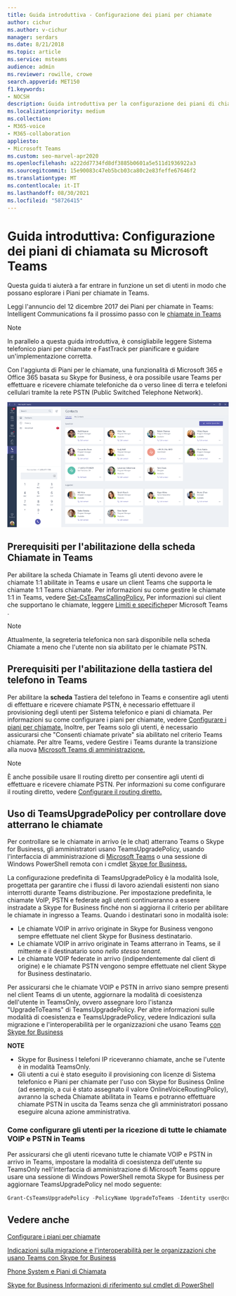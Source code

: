 ```yaml
---
title: Guida introduttiva - Configurazione dei piani per chiamate
author: cichur
ms.author: v-cichur
manager: serdars
ms.date: 8/21/2018
ms.topic: article
ms.service: msteams
audience: admin
ms.reviewer: rowille, crowe
search.appverid: MET150
f1.keywords:
- NOCSH
description: Guida introduttiva per la configurazione dei piani di chiamata in Microsoft Teams per consentire l'avvio e l'esecuzione di un set di utenti.
ms.localizationpriority: medium
ms.collection:
- M365-voice
- M365-collaboration
appliesto:
- Microsoft Teams
ms.custom: seo-marvel-apr2020
ms.openlocfilehash: a222dd7734fd8df3885b0601a5e511d1936922a3
ms.sourcegitcommit: 15e90083c47eb5bcb03ca80c2e83feffe67646f2
ms.translationtype: MT
ms.contentlocale: it-IT
ms.lasthandoff: 08/30/2021
ms.locfileid: "58726415"
---
```

# <a name="quick-start-guide-configuring-calling-plans-in-microsoft-teams"></a>Guida introduttiva: Configurazione dei piani di chiamata su Microsoft Teams

Questa guida ti aiuterà a far entrare in funzione un set di utenti in modo che possano esplorare i Piani per chiamate in Teams.

Leggi l'annuncio del 12 dicembre 2017 dei Piani per chiamate in Teams: Intelligent Communications fa il prossimo passo con le [chiamate in Teams](https://aka.ms/ipyqus)

> [!NOTE]
> In parallelo a questa guida introduttiva, è [](calling-plan-landing-page.md) consigliabile leggere Sistema telefonico [](https://aka.ms/cloudvoice) piani per chiamate e FastTrack per pianificare e guidare un'implementazione corretta.

Con l'aggiunta di Piani per le chiamate, una funzionalità di Microsoft 365 e Office 365 basata su Skype for Business, è ora possibile usare Teams per effettuare e ricevere chiamate telefoniche da o verso linee di terra e telefoni cellulari tramite la rete PSTN (Public Switched Telephone Network).

![Schermata che mostra la pagina Contatti in Teams.](media/Calling_in_Teams.png)
## <a name="prerequisites-for-enabling-the-calls-tab-in-teams"></a>Prerequisiti per l'abilitazione **della scheda** Chiamate in Teams
Per abilitare  la scheda Chiamate in Teams gli utenti devono avere le chiamate 1:1 abilitate in Teams e usare un client Teams che supporta le chiamate 1:1 Teams chiamate. Per informazioni su come gestire le chiamate 1:1 in Teams, vedere [Set-CsTeamsCallingPolicy.](/powershell/module/skype/set-csteamscallingpolicy) Per informazioni sui client che supportano le chiamate, leggere [Limiti e specifiche](./limits-specifications-teams.md)per Microsoft Teams .

> [!NOTE]
> Attualmente, la segreteria telefonica non sarà disponibile nella scheda Chiamate a meno che l'utente non sia abilitato per le chiamate PSTN. 

## <a name="prerequisites-for-enabling-the-dial-pad-in-teams"></a>Prerequisiti per l'abilitazione **della tastiera del** telefono in Teams
Per abilitare la **scheda** Tastiera del telefono in Teams e consentire agli utenti di effettuare e ricevere chiamate PSTN, è necessario effettuare il provisioning degli utenti per Sistema telefonico e piani di chiamata. Per informazioni su come configurare i piani per chiamate, vedere [Configurare i piani per chiamate.](./set-up-calling-plans.md)
Inoltre, per Teams solo gli utenti, è necessario assicurarsi che "Consenti chiamate private" sia abilitato nel criterio Teams chiamate. Per altre Teams, vedere Gestire i Teams durante la transizione alla nuova [Microsoft Teams di amministrazione.](./manage-teams-skypeforbusiness-admin-center.md)
> [!NOTE]
> È anche possibile usare Il routing diretto per consentire agli utenti di effettuare e ricevere chiamate PSTN. Per informazioni su come configurare il routing diretto, vedere [Configurare il routing diretto.](./direct-routing-configure.md)

## <a name="using-teamsupgradepolicy-to-control-where-calls-land"></a>Uso di TeamsUpgradePolicy per controllare dove atterrano le chiamate
Per controllare se le chiamate in arrivo (e le chat) atterrano Teams o Skype for Business, gli amministratori usano TeamsUpgradePolicy, usando l'interfaccia di amministrazione di [Microsoft Teams](https://aka.ms/teamsadmincenter) o una sessione di Windows PowerShell remota con i cmdlet [Skype for Business.](/powershell/module/skype)


La configurazione predefinita di TeamsUpgradePolicy è la modalità Isole, progettata per garantire che i flussi di lavoro aziendali esistenti non siano interrotti durante Teams distribuzione. Per impostazione predefinita, le chiamate VoIP, PSTN e federate agli utenti continueranno a essere instradate a Skype for Business finché non si aggiorna il criterio per abilitare le chiamate in ingresso a Teams.  Quando i destinatari sono in modalità isole:

 - Le chiamate VOIP in arrivo originate in Skype for Business vengono sempre effettuate nel client Skype for Business destinatario.
 - Le chiamate VOIP in arrivo originate in Teams atterrano in Teams, se il mittente e il destinatario sono *nello stesso tenant.*
 - Le chiamate VOIP federate in arrivo (indipendentemente dal client di origine) e le chiamate PSTN vengono sempre effettuate nel client Skype for Business destinatario.
 
Per assicurarsi che le chiamate VOIP e PSTN in arrivo siano sempre presenti nel client Teams di un utente, aggiornare la modalità di coesistenza dell'utente in TeamsOnly, ovvero assegnare loro l'istanza "UpgradeToTeams" di TeamsUpgradePolicy.  Per altre informazioni sulle modalità di coesistenza e TeamsUpgradePolicy, vedere Indicazioni sulla migrazione e l'interoperabilità per le organizzazioni che usano Teams [con Skype for Business](./migration-interop-guidance-for-teams-with-skype.md)

**NOTE**
 - Skype for Business I telefoni IP riceveranno chiamate, anche se l'utente è in modalità TeamsOnly.  
 - Gli utenti a cui è stato eseguito il provisioning con licenze di Sistema telefonico e Piani per chiamate per l'uso con Skype for Business Online (ad esempio, a cui è stato assegnato il valore OnlineVoiceRoutingPolicy), avranno la scheda Chiamate abilitata in Teams e potranno effettuare chiamate PSTN in uscita da Teams senza che gli amministratori possano eseguire alcuna azione amministrativa.


### <a name="how-to-configure-users-to-receive-all-incoming-voip-and-pstn-calls-in-teams"></a>Come configurare gli utenti per la ricezione di tutte le chiamate VOIP e PSTN in Teams
Per assicurarsi che gli utenti ricevano tutte le chiamate VOIP e PSTN in arrivo in Teams, impostare la modalità di coesistenza dell'utente su TeamsOnly nell'interfaccia di amministrazione di Microsoft Teams oppure usare una sessione di Windows PowerShell remota Skype for Business per aggiornare TeamsUpgradePolicy nel modo seguente:

```powershell
Grant-CsTeamsUpgradePolicy -PolicyName UpgradeToTeams -Identity user@contoso.com
```

## <a name="see-also"></a>Vedere anche
[Configurare i piani per chiamate](/SkypeForBusiness/what-are-calling-plans-in-office-365/set-up-calling-plans)

[Indicazioni sulla migrazione e l'interoperabilità per le organizzazioni che usano Teams con Skype for Business](./migration-interop-guidance-for-teams-with-skype.md)

[Phone System e Piani di Chiamata](calling-plan-landing-page.md)

[Skype for Business Informazioni di riferimento sul cmdlet di PowerShell](/powershell/module/skype)

